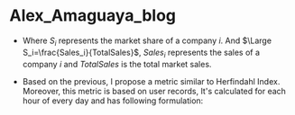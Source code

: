 # Alex_Amaguaya_blog

* Where $S_i$ represents the market share of a company $i$. And $\Large S_i=\frac{Sales_i}{TotalSales}$, $Sales_i$ represents the sales of a company $i$ and $TotalSales$ is the total market sales.

* Based on the previous, I propose a metric similar to Herfindahl Index. Moreover, this metric is based on user records, It's calculated for each hour of every day and has following formulation:
